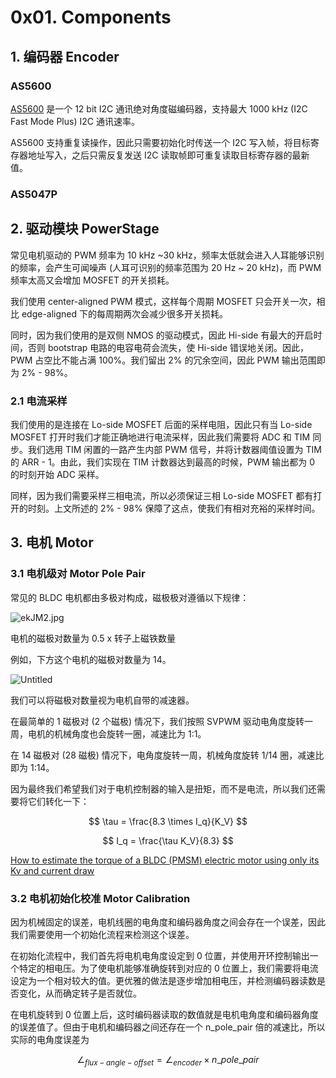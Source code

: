 # 0x01. Components

## 1. 编码器 Encoder

### AS5600

[AS5600](https://ams.com/documents/20143/36005/AS5600\_DS000365\_5-00.pdf) 是一个 12 bit I2C 通讯绝对角度磁编码器，支持最大 1000 kHz (I2C Fast Mode Plus) I2C 通讯速率。

AS5600 支持重复读操作，因此只需要初始化时传送一个 I2C 写入帧，将目标寄存器地址写入，之后只需反复发送 I2C 读取帧即可重复读取目标寄存器的最新值。

### AS5047P



## 2. 驱动模块 PowerStage

常见电机驱动的 PWM 频率为 10 kHz \~30 kHz，频率太低就会进入人耳能够识别的频率，会产生可闻噪声 (人耳可识别的频率范围为 20 Hz \~ 20 kHz)，而 PWM 频率太高又会增加 MOSFET 的开关损耗。

我们使用 center-aligned PWM 模式，这样每个周期 MOSFET 只会开关一次，相比 edge-aligned 下的每周期两次会减少很多开关损耗。

同时，因为我们使用的是双侧 NMOS 的驱动模式，因此 Hi-side 有最大的开启时间，否则 bootstrap 电路的电容电荷会流失，使 Hi-side 错误地关闭。因此，PWM 占空比不能占满 100%。我们留出 2% 的冗余空间，因此 PWM 输出范围即为 2% - 98%。

### 2.1 电流采样

我们使用的是连接在 Lo-side MOSFET 后面的采样电阻，因此只有当 Lo-side MOSFET 打开时我们才能正确地进行电流采样，因此我们需要将 ADC 和 TIM 同步。我们选用 TIM 闲置的一路产生内部 PWM 信号，并将计数器阈值设置为 TIM 的 ARR - 1。由此，我们实现在 TIM 计数器达到最高的时候，PWM 输出都为 0 的时刻开始 ADC 采样。

同样，因为我们需要采样三相电流，所以必须保证三相 Lo-side MOSFET 都有打开的时刻。上文所述的 2% - 98% 保障了这点，使我们有相对充裕的采样时间。

## 3. 电机 Motor

### 3.1 电机级对 Motor Pole Pair

常见的 BLDC 电机都由多极对构成，磁极极对遵循以下规律：

![ekJM2.jpg](https://s3-us-west-2.amazonaws.com/secure.notion-static.com/8a518ba4-35ea-4fe9-941c-77ae261a921a/ekJM2.jpg)

电机的磁极对数量为 0.5 x 转子上磁铁数量

例如，下方这个电机的磁极对数量为 14。

![Untitled](https://s3-us-west-2.amazonaws.com/secure.notion-static.com/e3ae33bb-d66f-449d-b68b-8fc5e50fdc24/Untitled.png)

我们可以将磁极对数量视为电机自带的减速器。

在最简单的 1 磁极对 (2 个磁极) 情况下，我们按照 SVPWM 驱动电角度旋转一周，电机的机械角度也会旋转一圈，减速比为 1:1。

在 14 磁极对 (28 磁极) 情况下，电角度旋转一周，机械角度旋转 1/14 圈，减速比即为 1:14。

因为最终我们希望我们对于电机控制器的输入是扭矩，而不是电流，所以我们还需要将它们转化一下：

$$
\tau = \frac{8.3 \times I_q}{K_V}
$$

$$
I_q = \frac{\tau K_V}{8.3}
$$

[How to estimate the torque of a BLDC (PMSM) electric motor using only its Kv and current draw](https://things-in-motion.blogspot.com/2018/12/how-to-estimate-torque-of-bldc-pmsm.html)



### 3.2 电机初始化校准 Motor Calibration

因为机械固定的误差，电机线圈的电角度和编码器角度之间会存在一个误差，因此我们需要使用一个初始化流程来检测这个误差。

在初始化流程中，我们首先将电机电角度设定到 0 位置，并使用开环控制输出一个特定的相电压。为了使电机能够准确旋转到对应的 0 位置上，我们需要将电流设定为一个相对较大的值。更优雅的做法是逐步增加相电压，并检测编码器读数是否变化，从而确定转子是否就位。

在电机旋转到 0 位置上后，这时编码器读取的数值就是电机电角度和编码器角度的误差值了。但由于电机和编码器之间还存在一个 n\_pole\_pair 倍的减速比，所以实际的电角度误差为

$$
\angle_{flux-angle-offset} = \angle_{encoder} \times n\_pole\_pair
$$

